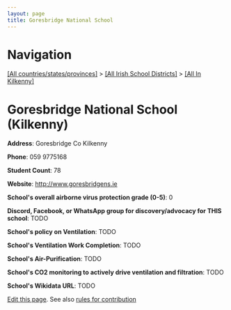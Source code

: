 ```yaml
---
layout: page
title: Goresbridge National School
---
```

# Navigation

[[All countries/states/provinces]](../../..) > [[All Irish School Districts]](../..) > [[All In Kilkenny]](..)

# Goresbridge National School (Kilkenny)

**Address**: Goresbridge Co Kilkenny

**Phone**: 059 9775168

**Student Count**: 78

**Website**: <http://www.goresbridgens.ie>

**School's overall airborne virus protection grade (0-5)**: 0

**Discord, Facebook, or WhatsApp group for discovery/advocacy for THIS school**: TODO

**School's policy on Ventilation**: TODO

**School's Ventilation Work Completion**: TODO

**School's Air-Purification**: TODO

**School's CO2 monitoring to actively drive ventilation and filtration**: TODO

**School's Wikidata URL**: TODO


[Edit this page](https://github.com/ventilate-schools/Ireland/edit/main/./Kilkenny/Goresbridge_National_School.md). See also [rules for contribution](../../../contribution-rules/)